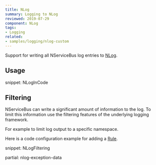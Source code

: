 ```yaml
---
title: NLog
summary: Logging to NLog
reviewed: 2019-07-29
component: NLog
tags:
- Logging
related:
- samples/logging/nlog-custom
---
```


Support for writing all NServiceBus log entries to [NLog](https://nlog-project.org/).


## Usage

snippet: NLogInCode


## Filtering

NServiceBus can write a significant amount of information to the log. To limit this information use the filtering features of the underlying logging framework.

For example to limit log output to a specific namespace.

Here is a code configuration example for adding a [Rule](https://github.com/nlog/NLog/wiki/Configuration-file#rules).

snippet: NLogFiltering

partial: nlog-exception-data
